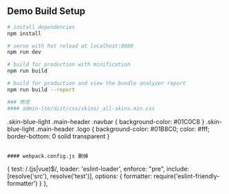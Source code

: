 ## Demo Build Setup

``` bash
# install dependencies
npm install

# serve with hot reload at localhost:8080
npm run dev

# build for production with minification
npm run build

# build for production and view the bundle analyzer report
npm run build --report

### 修改
#### admin-lte/dist/css/skins/_all-skins.min.css
```
.skin-blue-light .main-header .navbar {
    background-color: #01C0C8
}
.skin-blue-light .main-header .logo {
    background-color: #01B8C0;
    color: #fff;
    border-bottom: 0 solid transparent
}
```

#### webpack.config.js 删掉
```
{
        test: /\.(js|vue)$/,
        loader: 'eslint-loader',
        enforce: "pre",
        include: [resolve('src'), resolve('test')],
        options: {
          formatter: require('eslint-friendly-formatter')
        }
      },
```